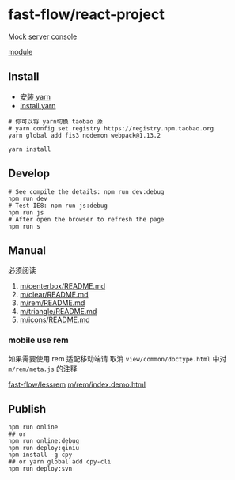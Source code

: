 # fast-flow/react-project

[Mock server console](/fms/)

[module](./m/README.md)

## Install

- [安装 yarn](https://yarnpkg.com/zh-Hans/docs/install)
- [Install yarn](https://yarnpkg.com/en/docs/install)

```shell
# 你可以将 yarn切换 taobao 源
# yarn config set registry https://registry.npm.taobao.org
yarn global add fis3 nodemon webpack@1.13.2
```

```shell
yarn install
```

## Develop

```shell
# See compile the details: npm run dev:debug
npm run dev
# Test IE8: npm run js:debug
npm run js
# After open the browser to refresh the page
npm run s
```

## Manual

必须阅读

1. [m/centerbox/README.md](./m/centerbox/README.md)
2. [m/clear/README.md](./m/clear/README.md)
3. [m/rem/README.md](./m/rem/README.md)
4. [m/triangle/README.md](./m/triangle/README.md)
5. [m/icons/README.md](./m/icons/README.md)

### mobile use rem

如果需要使用 rem 适配移动端请 取消 `view/common/doctype.html` 中对 `m/rem/meta.js` 的注释

[fast-flow/lessrem](https://github.com/fast-flow/lessrem)  <a href="./m/rem/index.demo.html">m/rem/index.demo.html</a>


## Publish

```shell
npm run online
## or
npm run online:debug
npm run deploy:qiniu
npm install -g cpy
## or yarn global add cpy-cli
npm run deploy:svn
```
